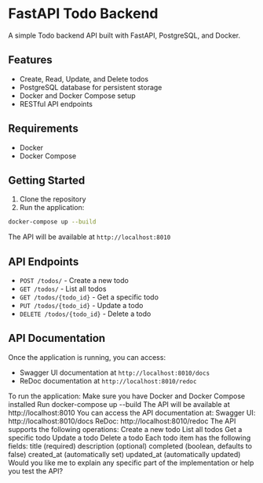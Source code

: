 # FastAPI Todo Backend

A simple Todo backend API built with FastAPI, PostgreSQL, and Docker.

## Features

- Create, Read, Update, and Delete todos
- PostgreSQL database for persistent storage
- Docker and Docker Compose setup
- RESTful API endpoints

## Requirements

- Docker
- Docker Compose

## Getting Started

1. Clone the repository
2. Run the application:
```bash
docker-compose up --build
```

The API will be available at `http://localhost:8010`

## API Endpoints

- `POST /todos/` - Create a new todo
- `GET /todos/` - List all todos
- `GET /todos/{todo_id}` - Get a specific todo
- `PUT /todos/{todo_id}` - Update a todo
- `DELETE /todos/{todo_id}` - Delete a todo

## API Documentation

Once the application is running, you can access:
- Swagger UI documentation at `http://localhost:8010/docs`
- ReDoc documentation at `http://localhost:8010/redoc` 






To run the application:
Make sure you have Docker and Docker Compose installed
Run docker-compose up --build
The API will be available at http://localhost:8010
You can access the API documentation at:
Swagger UI: http://localhost:8010/docs
ReDoc: http://localhost:8010/redoc
The API supports the following operations:
Create a new todo
List all todos
Get a specific todo
Update a todo
Delete a todo
Each todo item has the following fields:
title (required)
description (optional)
completed (boolean, defaults to false)
created_at (automatically set)
updated_at (automatically updated)
Would you like me to explain any specific part of the implementation or help you test the API?